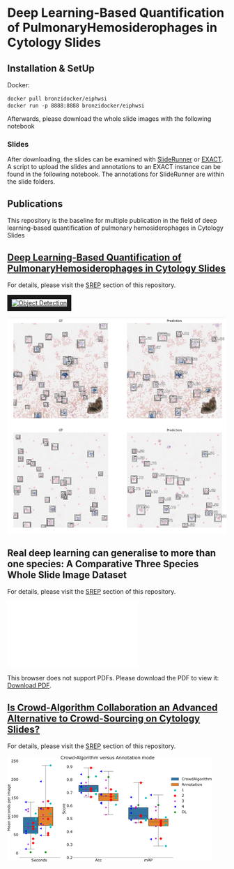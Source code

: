 # Deep Learning-Based Quantification of PulmonaryHemosiderophages in Cytology Slides


## Installation & SetUp

Docker:
```docker
docker pull bronzidocker/eiphwsi
docker run -p 8888:8888 bronzidocker/eiphwsi
```

Afterwards, please download the whole slide images with the following notebook

### Slides

After downloading, the slides can be examined with [SlideRunner](https://github.com/DeepPathology/SlideRunner) or [EXACT](https://github.com/ChristianMarzahl/Exact). A script to upload the slides and annotations to an EXACT instance can be found in the following notebook. The annotations for SlideRunner are within the slide folders.


## Publications

This repository is the baseline for multiple publication in the field of deep learning-based quantification of pulmonary hemosiderophages in Cytology Slides

## [Deep Learning-Based Quantification of PulmonaryHemosiderophages in Cytology Slides](https://www.nature.com/articles/s41598-020-65958-2)

For details, please visit the [SREP](SREP) section of this repository.

<a href="http://www.youtube.com/watch?feature=player_embedded&v=6azMAYpsyRw" target="_blank"><img src="http://img.youtube.com/vi/6azMAYpsyRw/0.jpg" 
alt="Object Detection" width="240" height="180" border="10" /></a>

![alt text](ReadmeImages/Cells1.png "object detection results.")


## Real deep learning can generalise to more than one species: A Comparative Three Species Whole Slide Image Dataset


For details, please visit the [SREP](SDATA) section of this repository.

<object data="SDATA/Paper/Overview.pdf" type="application/pdf" width="700px" height="700px">
    <embed src="SDATA/Paper/Overview.pdf">
        <p>This browser does not support PDFs. Please download the PDF to view it: <a href="SDATA/Paper/Overview.pdf">Download PDF</a>.</p>
    </embed>
</object>


## [Is Crowd-Algorithm Collaboration an Advanced Alternative to Crowd-Sourcing on Cytology Slides?](https://link.springer.com/chapter/10.1007/978-3-658-29267-6_5)

For details, please visit the [SREP](BVM_2020) section of this repository.

![alt text](ReadmeImages/BVM2020.png "Crow-Algorithm collaborration.")
